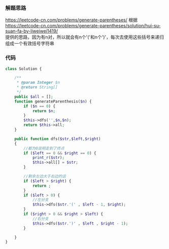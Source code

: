 ### 解题思路
https://leetcode-cn.com/problems/generate-parentheses/
根据  
https://leetcode-cn.com/problems/generate-parentheses/solution/hui-su-suan-fa-by-liweiwei1419/  
提供的思路，因为有n对，所以就会有n个'('和n个')'，每次去使用这些括号来递归组成一个有效括号字符串

### 代码

```php
class Solution {

    /**
     * @param Integer $n
     * @return String[]
     */
    public $all = [];
    function generateParenthesis($n) {
        if ($n == 0) {
        	return $n;
        }
        $this->dfs('',$n,$n);
        return $this->all;
    }

    public function dfs($str,$left,$right)
    {
    	//都为0说明走到了终点
    	if ($left == 0 && $right == 0) {
    		print_r($str);
    		$this->all[] = $str;
    	}

    	//剩余左边大于右边的话
    	if ($left > $right) {
    		return ;
    	}
    	if ($left > 0) {
    		//左分支
    		$this->dfs($str.'(' , $left - 1, $right);
    	}
    	if ($right > 0 && $right > $left) {
    		//右分支
    		$this->dfs($str.')' , $left , $right - 1);
    	}

    }
}
```